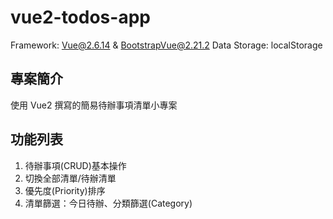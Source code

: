 # vue2-todos-app

Framework: Vue@2.6.14 & BootstrapVue@2.21.2
Data Storage: localStorage

## 專案簡介

使用 Vue2 撰寫的簡易待辦事項清單小專案

## 功能列表

1. 待辦事項(CRUD)基本操作
2. 切換全部清單/待辦清單
3. 優先度(Priority)排序
4. 清單篩選：今日待辦、分類篩選(Category)
